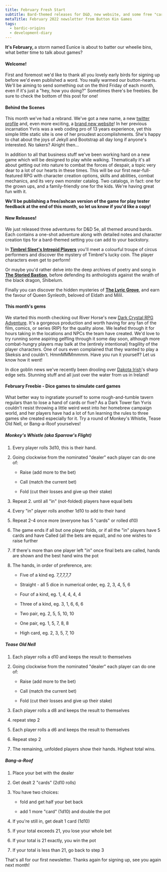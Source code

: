 ```yaml
---
title: February Fresh Start
subtitle: Bard-themed releases for D&D, new website, and some free "card" games!
metaTitle: February 2022 newsletter from Button Kin Games
tags:
  - bardic-origins
  - development-diary
---
```


<div class="available-content ">
    <div dir="auto" class="body markup">
        <p>
            <strong>It's February, </strong>a storm named Eunice is about to batter our wheelie bins, what better time to talk about games?
        </p>
        <h4>Welcome!</h4>
        <p>
            First and foremost we'd like to thank all you lovely early birds for signing up before we'd even published a word. You really warmed our button-hearts. We'll be aiming to send something out on the third Friday of each month, even if it's just a "hey, how you doing?" Sometimes there's be freebies. Be sure to check the bottom of this post for one!
        </p>
        <h4>Behind the Scenes</h4>
        <p>
            This month we've had a rebrand. We've got a new name, a new <a href="https://twitter.com/button_kin" rel="nofollow ugc noopener">twitter profile</a> and, even more exciting, a <a href="https://buttonkin.com" rel="nofollow ugc noopener">brand new website</a>! In her previous incarnation Yvris was a web coding pro of 13 years experience, yet this simple little static site is one of her proudest accomplishments. She's happy to chat about the joys of Jekyll and Bootstrap all day long if anyone's interested. No takers? Alright then…
        </p>
        <p>
            In addition to all that business stuff we've been working hard on a new game which will be designed to play while walking. Thematically it's all about getting out into nature to combat the forces of despair, a topic very dear to a lot of our hearts in these times. This will be our first near-full-featured RPG with character creation options, skills and abilities, combat mechanics, and its very own monster catalog. Two catalogs, in fact: one for the grown ups, and a family-friendly one for the kids. We're having great fun with it.
        </p>
        <p>
            <strong>We'll be publishing a free/ashcan version of the game for play tester feedback at the end of this month, so let us know if you'd like a copy!</strong>
        </p>
        <h4>New Releases!</h4>
        <p>
            We just released three adventures for D&amp;D 5e, all themed around bards. Each contains a one-shot adventure along with detailed notes and character creation tips for a bard-themed setting you can add to your backstory.
        </p>
        <p>
            In <strong><a href="https://www.dmsguild.com/product/387244/Timbrel-Sleets-Intrepid-Players" rel="nofollow ugc noopener">Timbrel Sleet's Intrepid Players</a></strong> you'll meet a colourful troupe of circus performers and discover the mystery of Timbrel's lucky coin. The player characters even get to perform!
        </p>
        <p>
            Or maybe you'd rather delve into the deep archives of poetry and song in <strong><a href="https://www.dmsguild.com/product/387241/The-Storied-Bastion" rel="nofollow ugc noopener">The Storied Bastion</a></strong>, before defending its anthologists against the wrath of the black dragon, Shibelurn.
        </p>
        <p>
            Finally you can discover the hidden mysteries of <strong><a href="https://www.dmsguild.com/product/387243/The-Lyric-Grove" rel="nofollow ugc noopener">The Lyric Grove</a></strong>, and earn the favour of Queen Synleoth, beloved of Eldath and Milil.
        </p>
        <h4>This month's gems</h4>
        <p>
            We started this month checking out River Horse's new <a href="https://riverhorse.eu/product/the-dark-crystal-adventure-game/" rel="nofollow ugc noopener">
            Dark Crystal RPG Adventure</a>. It's a gorgeous production and worth having for any fan of the film, comics, or series (RIP) for the quality alone. We leafed through it for hours taking in the locations and NPCs the team have created. We'd love to try running some aspiring gelfling through it some day soon, although more combat-hungry players may balk at the (entirely intentional) fragility of the player characters. One of ours even complained that they wanted to play a Skeksis and couldn't. HmmMMMmmmm. Have you run it yourself? Let us know how it went!
        </p>
        <p>
            In dice goblin news we've recently been drooling over <a href="https://www.dakotairish.co.uk/" rel="nofollow ugc noopener">Dakota Irish</a>'s sharp edge sets. Stunning stuff and all just over the water from us in Ireland!
        </p>
        <h4>February Freebie - Dice games to simulate card games</h4>
        <p>
            What better way to ingratiate yourself to some rough-and-tumble tavern regulars than to lose a hand of cards or five? As a Dark Tower fan Yvris couldn't resist throwing a little weird west into her homebrew campaign world, and her players have had a lot of fun learning the rules to three games she created especially for it. Try a round of Monkey's Whistle, Tease Old Nell, or Bang-a-Roof yourselves!
        </p>
        <h5>Monkey's Whistle (aka Sparrow's Flight)</h5>
        <ol>
            <li>
                <p>
                    Every player rolls 3d10, this is their hand.
                </p>
            </li>
            <li>
                <p>
                    Going clockwise from the nominated "dealer" each player can do one of:
                </p>
                <ul>
                    <li>
                        <p>
                            Raise (add more to the bet)
                        </p>
                    </li>
                    <li>
                        <p>
                            Call (match the current bet)
                        </p>
                    </li>
                    <li>
                        <p>
                            Fold (cut their losses and give up their stake)
                        </p>
                    </li>
                </ul>
            </li>
            <li>
                <p>
                    Repeat 2. until all "in" (not-folded) players have equal bets
                </p>
            </li>
            <li>
                <p>
                    Every "in" player rolls another 1d10 to add to their hand
                </p>
            </li>
            <li>
                <p>
                    Repeat 2-4 once more (everyone has 5 "cards" or rolled d10)
                </p>
            </li>
            <li>
                <p>
                    The game ends if all but one player folds, or if all the "in" players have 5 cards and have Called (all the bets are equal), and no one wishes to raise further
                </p>
            </li>
            <li>
                <p>
                    If there's more than one player left "in" once final bets are called, hands are shown and the best hand wins the pot
                </p>
            </li>
            <li>
                <p>
                    The hands, in order of preference, are:
                </p>
                <ul>
                    <li>
                        <p>
                            Five of a kind eg. 7,7,7,7,7
                        </p>
                    </li>
                    <li>
                        <p>
                            Straight - all 5 dice in numerical order, eg. 2, 3, 4, 5, 6
                        </p>
                    </li>
                    <li>
                        <p>
                            Four of a kind, eg. 1, 4, 4, 4, 4
                        </p>
                    </li>
                    <li>
                        <p>
                            Three of a kind, eg. 3, 1, 6, 6, 6
                        </p>
                    </li>
                    <li>
                        <p>
                            Two pair, eg. 2, 5, 5, 10, 10
                        </p>
                    </li>
                    <li>
                        <p>
                            One pair, eg. 1, 5, 7, 8, 8
                        </p>
                    </li>
                    <li>
                        <p>
                            High card, eg. 2, 3, 5, 7, 10
                        </p>
                    </li>
                </ul>
            </li>
        </ol>
        <h5>Tease Old Nell</h5>
        <ol>
            <li>
                <p>
                    Each player rolls a d10 and keeps the result to themselves
                </p>
            </li>
            <li>
                <p>
                    Going clockwise from the nominated "dealer" each player can do one of:
                </p>
                <ul>
                    <li>
                        <p>
                            Raise (add more to the bet)
                        </p>
                    </li>
                    <li>
                        <p>
                            Call (match the current bet)
                        </p>
                    </li>
                    <li>
                        <p>
                            Fold (cut their losses and give up their stake)
                        </p>
                    </li>
                </ul>
            </li>
            <li>
                <p>
                    Each player rolls a d8 and keeps the result to themselves
                </p>
            </li>
            <li>
                <p>
                    repeat step 2
                </p>
            </li>
            <li>
                <p>
                    Each player rolls a d6 and keeps the result to themselves
                </p>
            </li>
            <li>
                <p>
                    Repeat step 2
                </p>
            </li>
            <li>
                <p>
                    The remaining, unfolded players show their hands. Highest total wins.
                </p>
            </li>
        </ol>
        <h5>Bang-a-Roof</h5>
        <ol>
            <li>
                <p>
                    Place your bet with the dealer
                </p>
            </li>
            <li>
                <p>
                    Get dealt 2 "cards" (2d10 rolls)
                </p>
            </li>
            <li>
                <p>
                    You have two choices:&nbsp;
                </p>
                <ul>
                    <li>
                        <p>
                            fold and get half your bet back
                        </p>
                    </li>
                    <li>
                        <p>
                            add 1 more "card" (1d10) and double the pot
                        </p>
                    </li>
                </ul>
            </li>
            <li>
                <p>
                    If you're still in, get dealt 1 card (1d10)
                </p>
            </li>
            <li>
                <p>
                    If your total exceeds 21, you lose your whole bet
                </p>
            </li>
            <li>
                <p>
                    If your total is 21 exactly, you win the pot
                </p>
            </li>
            <li>
                <p>
                    If your total is less than 21, go back to step 3
                    <br>
                </p>
            </li>
        </ol>
        <p>
            That's all for our first newsletter. Thanks again for signing up, see you again next month!
        </p>
    </div>
</div>
